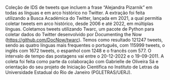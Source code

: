 Coleção de IDS de tweets que incluem a frase “Alejandra Pizarnik” em todas as línguas e em arco histórico no Twitter. 
A extração foi feita utilizando a Busca Académica do Twitter, lançada em 2021, a qual permitia coletar tweets em arco histórico, desde 2006 e até 2022, em múltiplas línguas. 
Coletamos tweets utilizando Twarc, um pacote de Python para coletar dados do Twitter desenvolvido por Documenting the Now (https://github.com/DocNow/twarc). 
Temos como resultado 121247 tweets, sendo as quatro línguas mais frequentes o português, com 115999 tweets, o inglês com 1672 tweets, o espanhol com 1248 e o francês com 577. 
O intervalo de tempo das postagens vai entre o 20-12-2022 e o 19-09-2011. 
A coleta foi feita como parte da colaboração com Gabrielle de Oliveira Sá e orientação do seu projeto de Iniciação Científica no Instituto de Letras da Universidade Estadual do Rio de Janeiro (PGLETRAS/UERJ).
